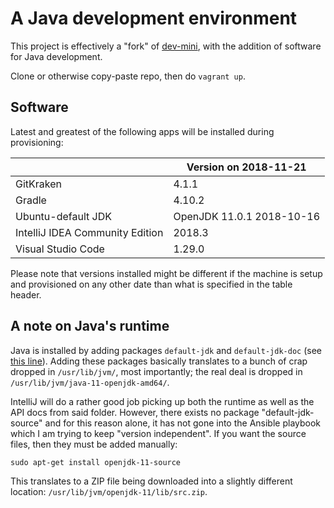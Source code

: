 # A Java development environment

This project is effectively a "fork" of [dev-mini][intro-1], with the addition
of software for Java development.

Clone or otherwise copy-paste repo, then do `vagrant up`.

[intro-1]: https://github.com/martinanderssondotcom/dev-mini

## Software

Latest and greatest of the following apps will be installed during provisioning:

|                                 | Version on 2018-11-21     |
| ------------------------------- | ------------------------- |
| GitKraken                       | 4.1.1                     |
| Gradle                          | 4.10.2                    |
| Ubuntu-default JDK              | OpenJDK 11.0.1 2018-10-16 |
| IntelliJ IDEA Community Edition | 2018.3                    |
| Visual Studio Code              | 1.29.0                    |

Please note that versions installed might be different if the machine is setup
and provisioned on any other date than what is specified in the table header.

## A note on Java's runtime

Java is installed by adding packages `default-jdk` and `default-jdk-doc` (see
[this line][1]). Adding these packages basically translates to a bunch of crap
dropped in `/usr/lib/jvm/`, most importantly; the real deal is dropped in
`/usr/lib/jvm/java-11-openjdk-amd64/`.

IntelliJ will do a rather good job picking up both the runtime as well as the
API docs from said folder. However, there exists no package "default-jdk-source"
and for this reason alone, it has not gone into the Ansible playbook which I am
trying to keep "version independent". If you want the source files, then they
must be added manually:

    sudo apt-get install openjdk-11-source

This translates to a ZIP file being downloaded into a slightly different
location: `/usr/lib/jvm/openjdk-11/lib/src.zip`.

[1]: https://github.com/martinanderssondotcom/dev-java/blob/fe12e035de03666a1277709531090b5b84a9cad2/provisioning/playbook.yml#L41